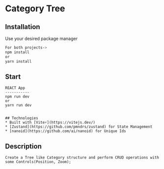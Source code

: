 # Category Tree

## Installation

Use your desired package manager

```bash
For both projects->
npm install
or
yarn install
```

## Start

```node
REACT App
-----------
npm run dev
or
yarn run dev


## Technologies
* Built with [Vite⚡](https://vitejs.dev/)
* [Zustand](https://github.com/pmndrs/zustand) for State Management
* [nanoid](https://github.com/ai/nanoid) for Unique Ids
```
## Description
```node
Create a Tree like Category structure and perform CRUD operations with some Controls(Position, Zoom);
```
